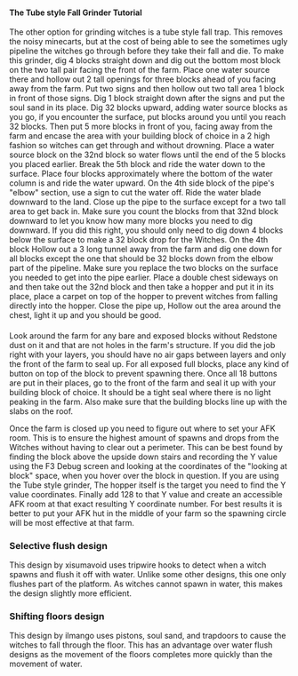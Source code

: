 #### The Tube style Fall Grinder Tutorial
The other option for grinding witches is a tube style fall trap. This removes the noisy minecarts, but at the cost of being able to see the sometimes ugly pipeline the witches go through before they take their fall and die. To make this grinder, dig 4 blocks straight down and dig out the bottom most block on the two tall pair facing the front of the farm. Place one water source there and hollow out 2 tall openings for three blocks ahead of you facing away from the farm. Put two signs and then hollow out two tall area 1 block in front of those signs. Dig 1 block straight down after the signs and put the soul sand in its place. Dig 32 blocks upward, adding water source blocks as you go, if you encounter the surface, put blocks around you until you reach 32 blocks. Then put 5 more blocks in front of you, facing away from the farm and encase the area with your building block of choice in a 2 high fashion so witches can get through and without drowning. Place a water source block on the 32nd block so water flows until the end of the 5 blocks you placed earlier. Break the 5th block and ride the water down to the surface. Place four blocks approximately where the bottom of the water column is and ride the water upward. On the 4th side block of the pipe's "elbow" section, use a sign to cut the water off. Ride the water blade downward to the land. Close up the pipe to the surface except for a two tall area to get back in. Make sure you count the blocks from that 32nd block downward to let you know how many more blocks you need to dig downward. If you did this right, you should only need to dig down 4 blocks below the surface to make a 32 block drop for the Witches. On the 4th block Hollow out a 3 long tunnel away from the farm and dig one down for all blocks except the one that should be 32 blocks down from the elbow part of the pipeline. Make sure you replace the two blocks on the surface you needed to get into the pipe earlier. Place a double chest sideways on and then take out the 32nd block and then take a hopper and put it in its place, place a carpet on top of the hopper to prevent witches from falling directly into the hopper. Close the pipe up, Hollow out the area around the chest, light it up and you should be good.

#### 
Look around the farm for any bare and exposed blocks without Redstone dust on it and that are not holes in the farm's structure. If you did the job right with your layers, you should have no air gaps between layers and only the front of the farm to seal up. For all exposed full blocks, place any kind of button on top of the block to prevent spawning there. Once all 18 buttons are put in their places, go to the front of the farm and seal it up with your building block of choice. It should be a tight seal where there is no light peaking in the farm. Also make sure that the building blocks line up with the slabs on the roof.

Once the farm is closed up you need to figure out where to set your AFK room. This is to ensure the highest amount of spawns and drops from the Witches without having to clear out a perimeter. This can be best found by finding the block above the upside down stairs and recording the Y value using the F3 Debug screen and looking at the coordinates of the "looking at block" space, when you hover over the block in question. If you are using the Tube style grinder, The hopper itself is the target you need to find the Y value coordinates. Finally add 128 to that Y value and create an accessible AFK room at that exact resulting Y coordinate number. For best results it is better to put your AFK hut in the middle of your farm so the spawning circle will be most effective at that farm.

### Selective flush design
This design by xisumavoid uses tripwire hooks to detect when a witch spawns and flush it off with water. Unlike some other designs, this one only flushes part of the platform. As witches cannot spawn in water, this makes the design slightly more efficient.




### Shifting floors design
This design by ilmango uses pistons, soul sand, and trapdoors to cause the witches to fall through the floor. This has an advantage over water flush designs as the movement of the floors completes more quickly than the movement of water.




